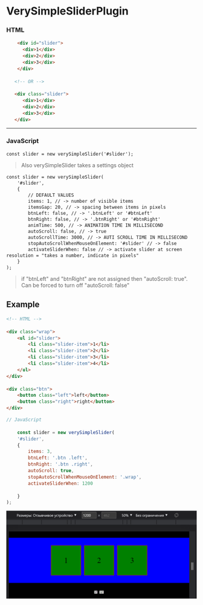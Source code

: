 # VerySimpleSliderPlugin

### HTML
```html
    <div id="slider">
      <div>1</div>
      <div>2</div>
      <div>3</div>
    </div>

   <!-- OR -->

   <div class="slider">
      <div>1</div>
      <div>2</div>
      <div>3</div>
   </div>
```
---
### JavaScript
```JS
const slider = new verySimpleSlider('#slider');
```
>Also verySimpleSlider takes a settings object

```JS
const slider = new verySimpleSlider(
    '#slider',
    {
        // DEFAULT VALUES
        items: 1, // -> number of visible items
        itemsGap: 20, // -> spacing between items in pixels
        btnLeft: false, // -> '.btnLeft' or '#btnLeft'
        btnRight: false, // -> '.btnRight' or '#btnRight'
        animTime: 500, // -> ANIMATION TIME IN MILLISECOND
        autoScroll: false, // -> true
        autoScrollTime: 3000, // -> AUTI SCROLL TIME IN MILLISECOND
        stopAutoScrollWhenMouseOnElement: '#slider' // -> false
        activateSliderWhen: false // -> activate slider at screen resolution = "takes a number, indicate in pixels"
    }
);
```

>if "btnLeft" and "btnRight" are not assigned then "autoScroll: true". Can be forced to turn off "autoScroll: false"

## Example

```html
<!-- HTML -->

<div class="wrap">
    <ul id="slider">
        <li class="slider-item">1</li>
        <li class="slider-item">2</li>
        <li class="slider-item">3</li>
        <li class="slider-item">4</li>
    </ul>
</div>

<div class="btn">
    <button class="left">left</button>
    <button class="right">right</button>
</div>
```

```JavaScript
// JavaScript

    const slider = new verySimpleSlider(
    '#slider',
    {
        items: 3,
        btnLeft: '.btn .left',
        btnRight: '.btn .right',
        autoScroll: true,
        stopAutoScrollWhenMouseOnElement: '.wrap',
        activateSliderWhen: 1200

    }
);
```


![Example](img/Screenshot_1.png)